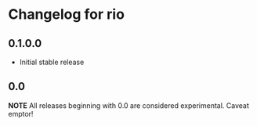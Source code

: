# Changelog for rio

## 0.1.0.0

* Initial stable release

## 0.0

__NOTE__ All releases beginning with 0.0 are considered
experimental. Caveat emptor!
